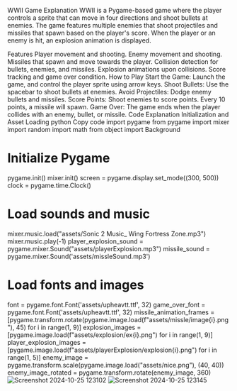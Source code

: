 WWII Game Explanation
WWII is a Pygame-based game where the player controls a sprite that can move in four directions and shoot bullets at enemies. The game features multiple enemies that shoot projectiles and missiles that spawn based on the player's score. When the player or an enemy is hit, an explosion animation is displayed.

Features
Player movement and shooting.
Enemy movement and shooting.
Missiles that spawn and move towards the player.
Collision detection for bullets, enemies, and missiles.
Explosion animations upon collisions.
Score tracking and game over condition.
How to Play
Start the Game: Launch the game, and control the player sprite using arrow keys.
Shoot Bullets: Use the spacebar to shoot bullets at enemies.
Avoid Projectiles: Dodge enemy bullets and missiles.
Score Points: Shoot enemies to score points. Every 10 points, a missile will spawn.
Game Over: The game ends when the player collides with an enemy, bullet, or missile.
Code Explanation
Initialization and Asset Loading
python
Copy code
import pygame
from pygame import mixer
import random
import math
from object import Background

# Initialize Pygame
pygame.init()
mixer.init()
screen = pygame.display.set_mode((300, 500))
clock = pygame.time.Clock()

# Load sounds and music
mixer.music.load("assets/Sonic 2 Music_ Wing Fortress Zone.mp3")
mixer.music.play(-1)
player_explosion_sound = pygame.mixer.Sound("assets/playerExplosion.mp3")
missile_sound = pygame.mixer.Sound('assets/missleSound.mp3')

# Load fonts and images
font = pygame.font.Font('assets/upheavtt.ttf', 32)
game_over_font = pygame.font.Font('assets/upheavtt.ttf', 32)
missile_animation_frames = [pygame.transform.rotate(pygame.image.load(f"assets/missle/image{i}.png"), 45) for i in range(1, 9)]
explosion_images = [pygame.image.load(f"assets/explosion/ex{i}.png") for i in range(1, 9)]
player_explosion_images = [pygame.image.load(f"assets/playerExplosion/explosion{i}.png") for i in range(1, 5)]
enemy_image = pygame.transform.scale(pygame.image.load("assets/nice.png"), (40, 40))
enemy_image_rotated = pygame.transform.rotate(enemy_image, 360)
![Screenshot 2024-10-25 123102](https://github.com/user-attachments/assets/8d581e62-8d64-4bd3-b759-7b8803a3cfe9)
![Screenshot 2024-10-25 123145](https://github.com/user-attachments/assets/d327932d-90b6-4ad9-84c5-497d2cc418b2)
